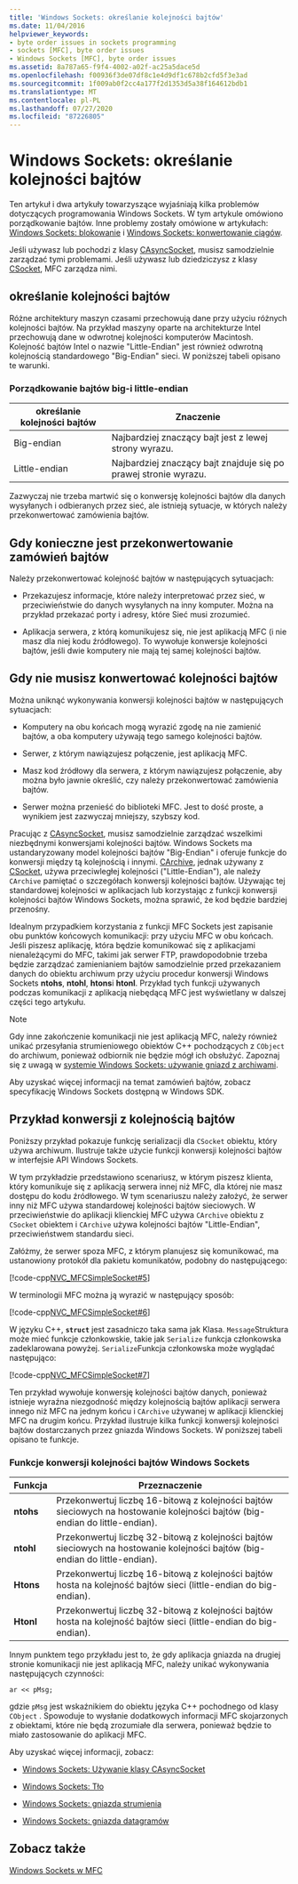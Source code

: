 ```yaml
---
title: 'Windows Sockets: określanie kolejności bajtów'
ms.date: 11/04/2016
helpviewer_keywords:
- byte order issues in sockets programming
- sockets [MFC], byte order issues
- Windows Sockets [MFC], byte order issues
ms.assetid: 8a787a65-f9f4-4002-a02f-ac25a5dace5d
ms.openlocfilehash: f00936f3de07df8c1e4d9df1c678b2cfd5f3e3ad
ms.sourcegitcommit: 1f009ab0f2cc4a177f2d1353d5a38f164612bdb1
ms.translationtype: MT
ms.contentlocale: pl-PL
ms.lasthandoff: 07/27/2020
ms.locfileid: "87226805"
---
```

# <a name="windows-sockets-byte-ordering"></a>Windows Sockets: określanie kolejności bajtów

Ten artykuł i dwa artykuły towarzyszące wyjaśniają kilka problemów dotyczących programowania Windows Sockets. W tym artykule omówiono porządkowanie bajtów. Inne problemy zostały omówione w artykułach: [Windows Sockets: blokowanie](../mfc/windows-sockets-blocking.md) i [Windows Sockets: konwertowanie ciągów](../mfc/windows-sockets-converting-strings.md).

Jeśli używasz lub pochodzi z klasy [CAsyncSocket](../mfc/reference/casyncsocket-class.md), musisz samodzielnie zarządzać tymi problemami. Jeśli używasz lub dziedziczysz z klasy [CSocket](../mfc/reference/csocket-class.md), MFC zarządza nimi.

## <a name="byte-ordering"></a>określanie kolejności bajtów

Różne architektury maszyn czasami przechowują dane przy użyciu różnych kolejności bajtów. Na przykład maszyny oparte na architekturze Intel przechowują dane w odwrotnej kolejności komputerów Macintosh. Kolejność bajtów Intel o nazwie "Little-Endian" jest również odwrotną kolejnością standardowego "Big-Endian" sieci. W poniższej tabeli opisano te warunki.

### <a name="big--and-little-endian-byte-ordering"></a>Porządkowanie bajtów big-i little-endian

|określanie kolejności bajtów|Znaczenie|
|-------------------|-------------|
|Big-endian|Najbardziej znaczący bajt jest z lewej strony wyrazu.|
|Little-endian|Najbardziej znaczący bajt znajduje się po prawej stronie wyrazu.|

Zazwyczaj nie trzeba martwić się o konwersję kolejności bajtów dla danych wysyłanych i odbieranych przez sieć, ale istnieją sytuacje, w których należy przekonwertować zamówienia bajtów.

## <a name="when-you-must-convert-byte-orders"></a>Gdy konieczne jest przekonwertowanie zamówień bajtów

Należy przekonwertować kolejność bajtów w następujących sytuacjach:

- Przekazujesz informacje, które należy interpretować przez sieć, w przeciwieństwie do danych wysyłanych na inny komputer. Można na przykład przekazać porty i adresy, które Sieć musi zrozumieć.

- Aplikacja serwera, z którą komunikujesz się, nie jest aplikacją MFC (i nie masz dla niej kodu źródłowego). To wywołuje konwersje kolejności bajtów, jeśli dwie komputery nie mają tej samej kolejności bajtów.

## <a name="when-you-do-not-have-to-convert-byte-orders"></a>Gdy nie musisz konwertować kolejności bajtów

Można uniknąć wykonywania konwersji kolejności bajtów w następujących sytuacjach:

- Komputery na obu końcach mogą wyrazić zgodę na nie zamienić bajtów, a oba komputery używają tego samego kolejności bajtów.

- Serwer, z którym nawiązujesz połączenie, jest aplikacją MFC.

- Masz kod źródłowy dla serwera, z którym nawiązujesz połączenie, aby można było jawnie określić, czy należy przekonwertować zamówienia bajtów.

- Serwer można przenieść do biblioteki MFC. Jest to dość proste, a wynikiem jest zazwyczaj mniejszy, szybszy kod.

Pracując z [CAsyncSocket](../mfc/reference/casyncsocket-class.md), musisz samodzielnie zarządzać wszelkimi niezbędnymi konwersjami kolejności bajtów. Windows Sockets ma ustandaryzowany model kolejności bajtów "Big-Endian" i oferuje funkcje do konwersji między tą kolejnością i innymi. [CArchive](../mfc/reference/carchive-class.md), jednak używany z [CSocket](../mfc/reference/csocket-class.md), używa przeciwległej kolejności ("Little-Endian"), ale należy `CArchive` pamiętać o szczegółach konwersji kolejności bajtów. Używając tej standardowej kolejności w aplikacjach lub korzystając z funkcji konwersji kolejności bajtów Windows Sockets, można sprawić, że kod będzie bardziej przenośny.

Idealnym przypadkiem korzystania z funkcji MFC Sockets jest zapisanie obu punktów końcowych komunikacji: przy użyciu MFC w obu końcach. Jeśli piszesz aplikację, która będzie komunikować się z aplikacjami nienależącymi do MFC, takimi jak serwer FTP, prawdopodobnie trzeba będzie zarządzać zamienianiem bajtów samodzielnie przed przekazaniem danych do obiektu archiwum przy użyciu procedur konwersji Windows Sockets **ntohs**, **ntohl**, **htons**i **htonl**. Przykład tych funkcji używanych podczas komunikacji z aplikacją niebędącą MFC jest wyświetlany w dalszej części tego artykułu.

> [!NOTE]
> Gdy inne zakończenie komunikacji nie jest aplikacją MFC, należy również unikać przesyłania strumieniowego obiektów C++ pochodzących z `CObject` do archiwum, ponieważ odbiornik nie będzie mógł ich obsłużyć. Zapoznaj się z uwagą w [systemie Windows Sockets: używanie gniazd z archiwami](../mfc/windows-sockets-using-sockets-with-archives.md).

Aby uzyskać więcej informacji na temat zamówień bajtów, zobacz specyfikację Windows Sockets dostępną w Windows SDK.

## <a name="a-byte-order-conversion-example"></a>Przykład konwersji z kolejnością bajtów

Poniższy przykład pokazuje funkcję serializacji dla `CSocket` obiektu, który używa archiwum. Ilustruje także użycie funkcji konwersji kolejności bajtów w interfejsie API Windows Sockets.

W tym przykładzie przedstawiono scenariusz, w którym piszesz klienta, który komunikuje się z aplikacją serwera innej niż MFC, dla której nie masz dostępu do kodu źródłowego. W tym scenariuszu należy założyć, że serwer inny niż MFC używa standardowej kolejności bajtów sieciowych. W przeciwieństwie do aplikacji klienckiej MFC używa `CArchive` obiektu z `CSocket` obiektem i `CArchive` używa kolejności bajtów "Little-Endian", przeciwieństwem standardu sieci.

Załóżmy, że serwer spoza MFC, z którym planujesz się komunikować, ma ustanowiony protokół dla pakietu komunikatów, podobny do następującego:

[!code-cpp[NVC_MFCSimpleSocket#5](../mfc/codesnippet/cpp/windows-sockets-byte-ordering_1.cpp)]

W terminologii MFC można ją wyrazić w następujący sposób:

[!code-cpp[NVC_MFCSimpleSocket#6](../mfc/codesnippet/cpp/windows-sockets-byte-ordering_2.cpp)]

W języku C++, **`struct`** jest zasadniczo taka sama jak Klasa. `Message`Struktura może mieć funkcje członkowskie, takie jak `Serialize` funkcja członkowska zadeklarowana powyżej. `Serialize`Funkcja członkowska może wyglądać następująco:

[!code-cpp[NVC_MFCSimpleSocket#7](../mfc/codesnippet/cpp/windows-sockets-byte-ordering_3.cpp)]

Ten przykład wywołuje konwersję kolejności bajtów danych, ponieważ istnieje wyraźna niezgodność między kolejnością bajtów aplikacji serwera innego niż MFC na jednym końcu i `CArchive` używanej w aplikacji klienckiej MFC na drugim końcu. Przykład ilustruje kilka funkcji konwersji kolejności bajtów dostarczanych przez gniazda Windows Sockets. W poniższej tabeli opisano te funkcje.

### <a name="windows-sockets-byte-order-conversion-functions"></a>Funkcje konwersji kolejności bajtów Windows Sockets

|Funkcja|Przeznaczenie|
|--------------|-------------|
|**ntohs**|Przekonwertuj liczbę 16-bitową z kolejności bajtów sieciowych na hostowanie kolejności bajtów (big-endian do little-endian).|
|**ntohl**|Przekonwertuj liczbę 32-bitową z kolejności bajtów sieciowych na hostowanie kolejności bajtów (big-endian do little-endian).|
|**Htons**|Przekonwertuj liczbę 16-bitową z kolejności bajtów hosta na kolejność bajtów sieci (little-endian do big-endian).|
|**Htonl**|Przekonwertuj liczbę 32-bitową z kolejności bajtów hosta na kolejność bajtów sieci (little-endian do big-endian).|

Innym punktem tego przykładu jest to, że gdy aplikacja gniazda na drugiej stronie komunikacji nie jest aplikacją MFC, należy unikać wykonywania następujących czynności:

`ar << pMsg;`

gdzie `pMsg` jest wskaźnikiem do obiektu języka C++ pochodnego od klasy `CObject` . Spowoduje to wysłanie dodatkowych informacji MFC skojarzonych z obiektami, które nie będą zrozumiałe dla serwera, ponieważ będzie to miało zastosowanie do aplikacji MFC.

Aby uzyskać więcej informacji, zobacz:

- [Windows Sockets: Używanie klasy CAsyncSocket](../mfc/windows-sockets-using-class-casyncsocket.md)

- [Windows Sockets: Tło](../mfc/windows-sockets-background.md)

- [Windows Sockets: gniazda strumienia](../mfc/windows-sockets-stream-sockets.md)

- [Windows Sockets: gniazda datagramów](../mfc/windows-sockets-datagram-sockets.md)

## <a name="see-also"></a>Zobacz także

[Windows Sockets w MFC](../mfc/windows-sockets-in-mfc.md)
